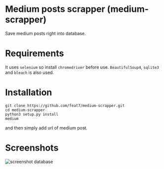# Medium posts scrapper (medium-scrapper)
Save medium posts right into database.
# Requirements
It uses ```selenium``` so install ```chromedriver``` before use.
```BeautifulSoup4```, ```sqlite3``` and ```bleach``` is also used.

# Installation
```
git clone https://github.com/feat7/medium-scrapper.git
cd medium-scrapper
python3 setup.py install
medium
```
and then simply add url of medium post.

# Screenshots
![screenshot database](https://raw.githubusercontent.com/feat7/medium-scrapper/master/screen.png)

